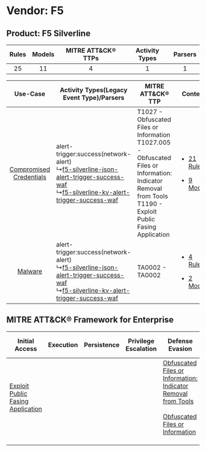 Vendor: F5
==========
Product: F5 Silverline
----------------------
| Rules | Models | MITRE ATT&CK® TTPs | Activity Types | Parsers |
|:-----:|:------:|:------------------:|:--------------:|:-------:|
|  25   |   11   |         4          |       1        |    1    |

|    Use-Case    | Activity Types(Legacy Event Type)/Parsers    | MITRE ATT&CK® TTP    | Content    |
|:----:| ---- | ---- | ---- |
| [Compromised Credentials](../../../UseCases/uc_compromised_credentials.md) |  alert-trigger:success(network-alert)<br> ↳[f5-silverline-json-alert-trigger-success-waf](Ps/pC_f5silverlinejsonalerttriggersuccesswaf.md)<br> ↳[f5-silverline-kv-alert-trigger-success-waf](Ps/pC_f5silverlinekvalerttriggersuccesswaf.md)<br> | T1027 - Obfuscated Files or Information<br>T1027.005 - Obfuscated Files or Information: Indicator Removal from Tools<br>T1190 - Exploit Public Fasing Application<br> | [<ul><li>21 Rules</li></ul><ul><li>9 Models</li></ul>](RM/r_m_f5_f5_silverline_Compromised_Credentials.md) |
|    [Malware](../../../UseCases/uc_malware.md)    |  alert-trigger:success(network-alert)<br> ↳[f5-silverline-json-alert-trigger-success-waf](Ps/pC_f5silverlinejsonalerttriggersuccesswaf.md)<br> ↳[f5-silverline-kv-alert-trigger-success-waf](Ps/pC_f5silverlinekvalerttriggersuccesswaf.md)<br> | TA0002 - TA0002<br>    | [<ul><li>4 Rules</li></ul><ul><li>2 Models</li></ul>](RM/r_m_f5_f5_silverline_Malware.md)    |

MITRE ATT&CK® Framework for Enterprise
--------------------------------------
| Initial Access                                                                         | Execution | Persistence | Privilege Escalation | Defense Evasion                                                                                                                                                                                            | Credential Access | Discovery | Lateral Movement | Collection | Command and Control | Exfiltration | Impact |
| -------------------------------------------------------------------------------------- | --------- | ----------- | -------------------- | ---------------------------------------------------------------------------------------------------------------------------------------------------------------------------------------------------------- | ----------------- | --------- | ---------------- | ---------- | ------------------- | ------------ | ------ |
| [Exploit Public Fasing Application](https://attack.mitre.org/techniques/T1190)<br><br> |           |             |                      | [Obfuscated Files or Information: Indicator Removal from Tools](https://attack.mitre.org/techniques/T1027/005)<br><br>[Obfuscated Files or Information](https://attack.mitre.org/techniques/T1027)<br><br> |                   |           |                  |            |                     |              |        |